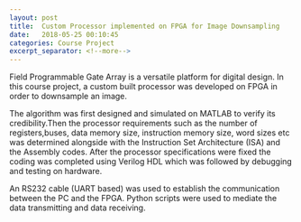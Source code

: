 ```yaml
---
layout: post
title:  Custom Processor implemented on FPGA for Image Downsampling
date:   2018-05-25 00:10:45
categories: Course Project
excerpt_separator: <!--more-->
---
```

Field Programmable Gate Array is a versatile platform for digital design. In this course project, a custom built processor was developed on FPGA in order to downsample an image. 
<!--more-->
The algorithm was first designed and simulated on MATLAB to verify its credibility.Then the processor requirements such as the number of registers,buses, data memory size, instruction memory size, word sizes etc was determined alongside with the Instruction Set Architecture (ISA) and the Assembly codes. After the processor specifications were fixed the coding was completed using Verilog HDL which was followed by debugging and testing on hardware. 

An RS232 cable (UART based) was used to establish the communication between the PC and the FPGA. Python scripts were used to mediate the data transmitting and data receiving. 



